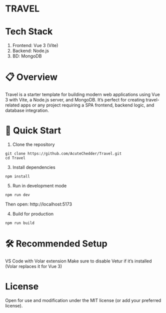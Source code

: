 # TRAVEL

# Tech Stack
 1. Frontend: Vue 3 (Vite)
 2. Backend: Node.js
 3. BD: MongoDB

# 📋 Overview

Travel is a starter template for building modern web applications using Vue 3 with Vite, a Node.js server, and MongoDB.
It’s perfect for creating travel-related apps or any project requiring a SPA frontend, backend logic, and database integration.

# 🚀 Quick Start
1. Clone the repository
```
git clone https://github.com/AcuteChedder/Travel.git
cd Travel
```

3. Install dependencies
```
npm install
```

5. Run in development mode
```
npm run dev
```

Then open: http://localhost:5173

4. Build for production
```
npm run build
```

# 🛠 Recommended Setup

VS Code with Volar extension
Make sure to disable Vetur if it’s installed (Volar replaces it for Vue 3)

# License
Open for use and modification under the MIT license (or add your preferred license).
